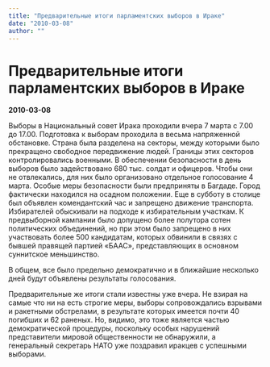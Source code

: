 ```yaml
---
title: "Предварительные итоги парламентских выборов в Ираке"
date: "2010-03-08"
author: ""
---
```


# Предварительные итоги парламентских выборов в Ираке

**2010-03-08** 

Выборы в Национальный совет Ирака проходили вчера 7 марта с 7.00 до 17.00. Подготовка к выборам проходила в весьма напряженной обстановке. Страна была разделена на секторы, между которыми было прекращено свободное передвижение людей. Границы этих секторов контролировались военными. В обеспечении безопасности в день выборов было задействовано 680 тыс. солдат и офицеров. Чтобы они не отвлекались, для них было организовано отдельное голосование 4 марта. Особые меры безопасности были предприняты в Багдаде. Город фактически находился на осадном положении. Еще в субботу в столице был объявлен комендантский час и запрещено движение транспорта. Избирателей обыскивали на подходе к избирательным участкам. К предвыборной кампании было допущено более полутора сотен политических объединений, но при этом было запрещено в них участвовать более 500 кандидатам, которых обвинили в связях с бывшей правящей партией «БААС», представляющих в основном суннитское меньшинство.

В общем, все было предельно демократично и в ближайшие несколько дней будут объявлены результаты голосования.

Предварительные же итоги стали известны уже вчера. Не взирая на самые что ни на есть строгие меры, выборы сопровождались взрывами и ракетными обстрелами, в результате которых имеется почти 40 погибших и 62 раненых. Но, видимо, это тоже является частью демократической процедуры, поскольку особых нарушений представители мировой общественности не обнаружили, а генеральный секретарь НАТО уже поздравил иракцев с успешными выборами.